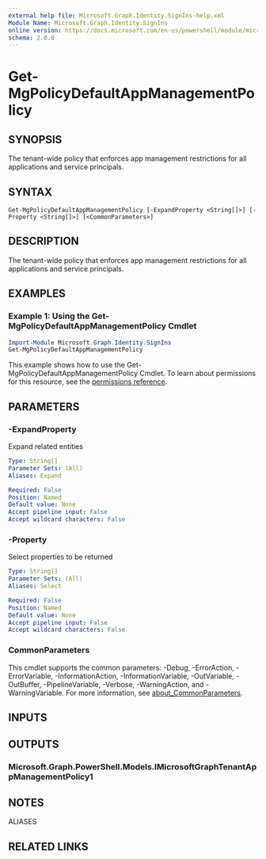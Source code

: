 ```yaml
---
external help file: Microsoft.Graph.Identity.SignIns-help.xml
Module Name: Microsoft.Graph.Identity.SignIns
online version: https://docs.microsoft.com/en-us/powershell/module/microsoft.graph.identity.signins/get-mgpolicydefaultappmanagementpolicy
schema: 2.0.0
---
```


# Get-MgPolicyDefaultAppManagementPolicy

## SYNOPSIS
The tenant-wide policy that enforces app management restrictions for all applications and service principals.

## SYNTAX

```
Get-MgPolicyDefaultAppManagementPolicy [-ExpandProperty <String[]>] [-Property <String[]>] [<CommonParameters>]
```

## DESCRIPTION
The tenant-wide policy that enforces app management restrictions for all applications and service principals.

## EXAMPLES

### Example 1: Using the Get-MgPolicyDefaultAppManagementPolicy Cmdlet
```powershell
Import-Module Microsoft.Graph.Identity.SignIns
Get-MgPolicyDefaultAppManagementPolicy
```

This example shows how to use the Get-MgPolicyDefaultAppManagementPolicy Cmdlet.
To learn about permissions for this resource, see the [permissions reference](/graph/permissions-reference).

## PARAMETERS

### -ExpandProperty
Expand related entities

```yaml
Type: String[]
Parameter Sets: (All)
Aliases: Expand

Required: False
Position: Named
Default value: None
Accept pipeline input: False
Accept wildcard characters: False
```

### -Property
Select properties to be returned

```yaml
Type: String[]
Parameter Sets: (All)
Aliases: Select

Required: False
Position: Named
Default value: None
Accept pipeline input: False
Accept wildcard characters: False
```

### CommonParameters
This cmdlet supports the common parameters: -Debug, -ErrorAction, -ErrorVariable, -InformationAction, -InformationVariable, -OutVariable, -OutBuffer, -PipelineVariable, -Verbose, -WarningAction, and -WarningVariable. For more information, see [about_CommonParameters](http://go.microsoft.com/fwlink/?LinkID=113216).

## INPUTS

## OUTPUTS

### Microsoft.Graph.PowerShell.Models.IMicrosoftGraphTenantAppManagementPolicy1
## NOTES

ALIASES

## RELATED LINKS
